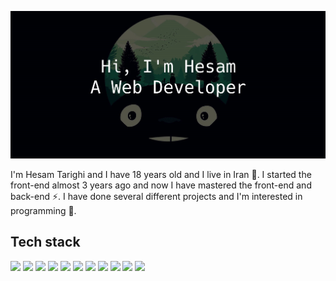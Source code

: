 ![](https://github.com/HesamTarighi/HesamTarighi/blob/main/banner.jpg)
<!-- ![](https://komarev.com/ghpvc/?username=your-github-username&color=green) -->

I'm Hesam Tarighi and I have 18 years old and I live in Iran 👦.
I started the front-end almost 3 years ago and now I have mastered the front-end and back-end ⚡.
I have done several different projects and I'm interested in programming 💫.

Tech stack
---
![](https://img.shields.io/badge/Html5-red?logo=html5&logoColor=white&style=Plastic)
![](https://img.shields.io/badge/Css3-238cc4?logo=css3&logoColor=white&style=Plastic)
![](https://badges.aleen42.com/src/tailwindcss.svg)
![](https://img.shields.io/badge/Sass-cf649a?logo=sass&logoColor=white&style=Plastic)
![](https://badges.aleen42.com/src/javascript.svg)
![](https://badges.aleen42.com/src/typescript.svg)
![](https://badges.aleen42.com/src/jquery.svg)
![](https://badges.aleen42.com/src/vue.svg)
![](https://badges.aleen42.com/src/node.svg)
![](https://img.shields.io/badge/Electron-42A5F5?logo=electron&logoColor=white&style=Plastic)
![](https://img.shields.io/badge/Express-yellow?logo=express&logoColor=white&style=Plastic)
